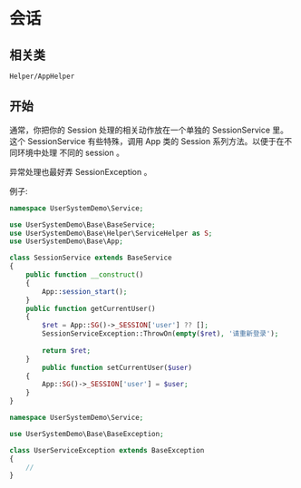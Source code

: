 # 会话
## 相关类

`Helper/AppHelper`

## 开始

通常，你把你的 Session 处理的相关动作放在一个单独的 SessionService 里。
这个 SessionService  有些特殊，调用 App 类的 Session 系列方法。以便于在不同环境中处理 不同的 session 。

异常处理也最好弄 SessionException 。

例子:
```php
namespace UserSystemDemo\Service;

use UserSystemDemo\Base\BaseService;
use UserSystemDemo\Base\Helper\ServiceHelper as S;
use UserSystemDemo\Base\App;

class SessionService extends BaseService
{
    public function __construct()
    {
        App::session_start();
    }
    public function getCurrentUser()
    {
        $ret = App::SG()->_SESSION['user'] ?? [];
        SessionServiceException::ThrowOn(empty($ret), '请重新登录');
        
        return $ret;
    }
        public function setCurrentUser($user)
    {
        App::SG()->_SESSION['user'] = $user;
    }
}

```
```php
namespace UserSystemDemo\Service;

use UserSystemDemo\Base\BaseException;

class UserServiceException extends BaseException
{
    //
}
```